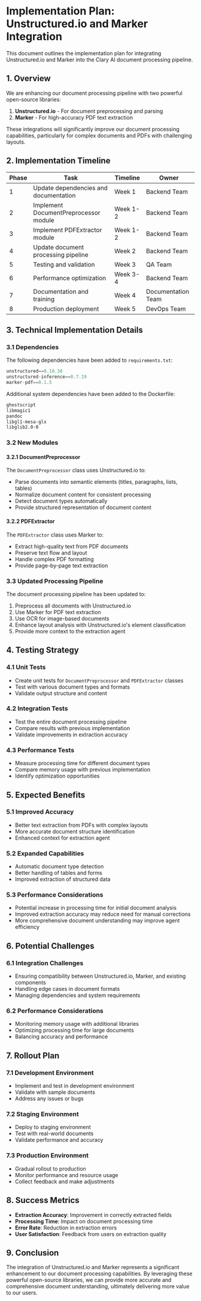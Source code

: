 # Implementation Plan: Unstructured.io and Marker Integration

This document outlines the implementation plan for integrating Unstructured.io and Marker into the Clary AI document processing pipeline.

## 1. Overview

We are enhancing our document processing pipeline with two powerful open-source libraries:

1. **Unstructured.io** - For document preprocessing and parsing
2. **Marker** - For high-accuracy PDF text extraction

These integrations will significantly improve our document processing capabilities, particularly for complex documents and PDFs with challenging layouts.

## 2. Implementation Timeline

| Phase | Task | Timeline | Owner |
|-------|------|----------|-------|
| 1 | Update dependencies and documentation | Week 1 | Backend Team |
| 2 | Implement DocumentPreprocessor module | Week 1-2 | Backend Team |
| 3 | Implement PDFExtractor module | Week 1-2 | Backend Team |
| 4 | Update document processing pipeline | Week 2 | Backend Team |
| 5 | Testing and validation | Week 3 | QA Team |
| 6 | Performance optimization | Week 3-4 | Backend Team |
| 7 | Documentation and training | Week 4 | Documentation Team |
| 8 | Production deployment | Week 5 | DevOps Team |

## 3. Technical Implementation Details

### 3.1 Dependencies

The following dependencies have been added to `requirements.txt`:

```python
unstructured==0.10.30
unstructured-inference==0.7.19
marker-pdf==0.1.5
```

Additional system dependencies have been added to the Dockerfile:

```dockerfile
ghostscript
libmagic1
pandoc
libgl1-mesa-glx
libglib2.0-0
```

### 3.2 New Modules

#### 3.2.1 DocumentPreprocessor

The `DocumentPreprocessor` class uses Unstructured.io to:

- Parse documents into semantic elements (titles, paragraphs, lists, tables)
- Normalize document content for consistent processing
- Detect document types automatically
- Provide structured representation of document content

#### 3.2.2 PDFExtractor

The `PDFExtractor` class uses Marker to:

- Extract high-quality text from PDF documents
- Preserve text flow and layout
- Handle complex PDF formatting
- Provide page-by-page text extraction

### 3.3 Updated Processing Pipeline

The document processing pipeline has been updated to:

1. Preprocess all documents with Unstructured.io
2. Use Marker for PDF text extraction
3. Use OCR for image-based documents
4. Enhance layout analysis with Unstructured.io's element classification
5. Provide more context to the extraction agent

## 4. Testing Strategy

### 4.1 Unit Tests

- Create unit tests for `DocumentPreprocessor` and `PDFExtractor` classes
- Test with various document types and formats
- Validate output structure and content

### 4.2 Integration Tests

- Test the entire document processing pipeline
- Compare results with previous implementation
- Validate improvements in extraction accuracy

### 4.3 Performance Tests

- Measure processing time for different document types
- Compare memory usage with previous implementation
- Identify optimization opportunities

## 5. Expected Benefits

### 5.1 Improved Accuracy

- Better text extraction from PDFs with complex layouts
- More accurate document structure identification
- Enhanced context for extraction agent

### 5.2 Expanded Capabilities

- Automatic document type detection
- Better handling of tables and forms
- Improved extraction of structured data

### 5.3 Performance Considerations

- Potential increase in processing time for initial document analysis
- Improved extraction accuracy may reduce need for manual corrections
- More comprehensive document understanding may improve agent efficiency

## 6. Potential Challenges

### 6.1 Integration Challenges

- Ensuring compatibility between Unstructured.io, Marker, and existing components
- Handling edge cases in document formats
- Managing dependencies and system requirements

### 6.2 Performance Considerations

- Monitoring memory usage with additional libraries
- Optimizing processing time for large documents
- Balancing accuracy and performance

## 7. Rollout Plan

### 7.1 Development Environment

- Implement and test in development environment
- Validate with sample documents
- Address any issues or bugs

### 7.2 Staging Environment

- Deploy to staging environment
- Test with real-world documents
- Validate performance and accuracy

### 7.3 Production Environment

- Gradual rollout to production
- Monitor performance and resource usage
- Collect feedback and make adjustments

## 8. Success Metrics

- **Extraction Accuracy**: Improvement in correctly extracted fields
- **Processing Time**: Impact on document processing time
- **Error Rate**: Reduction in extraction errors
- **User Satisfaction**: Feedback from users on extraction quality

## 9. Conclusion

The integration of Unstructured.io and Marker represents a significant enhancement to our document processing capabilities. By leveraging these powerful open-source libraries, we can provide more accurate and comprehensive document understanding, ultimately delivering more value to our users.
